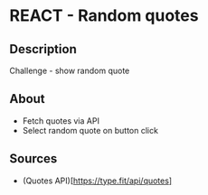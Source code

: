 # REACT - Random quotes

## Description

Challenge - show random quote

## About

- Fetch quotes via API
- Select random quote on button click

## Sources

- (Quotes API)[https://type.fit/api/quotes]
